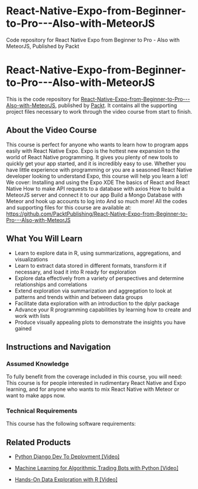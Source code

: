 # React-Native-Expo-from-Beginner-to-Pro---Also-with-MeteorJS
Code repository for React Native Expo from Beginner to Pro - Also with MeteorJS, Published by Packt
# React-Native-Expo-from-Beginner-to-Pro---Also-with-MeteorJS
This is the code repository for [React-Native-Expo-from-Beginner-to-Pro---Also-with-MeteorJS](https://www.packtpub.com/big-data-and-business-intelligence/hands-data-exploration-r-video?utm_source=github&utm_medium=repository&utm_campaign=9781789137163), published by [Packt](https://www.packtpub.com/?utm_source=github). It contains all the supporting project files necessary to work through the video course from start to finish.
## About the Video Course
This course is perfect for anyone who wants to learn how to program apps easily with React Native Expo. Expo is the hottest new expansion to the world of React Native programming. It gives you plenty of new tools to quickly get your app started, and it is incredibly easy to use. Whether you have little experience with programming or you are a seasoned React Native developer looking to understand Expo, this course will help you learn a lot! 
We cover: 
Installing and using the Expo XDE
The basics of React and React Native
How to make API requests to a database with axios
How to build a MeteorJS server and connect it to our app
Build a Mongo Database with Meteor and hook up accounts to log into
And so much more!
All the codes and supporting files for this course are available at: https://github.com/PacktPublishing/React-Native-Expo-from-Beginner-to-Pro---Also-with-MeteorJS

<H2>What You Will Learn</H2>
<DIV class=book-info-will-learn-text>
<UL>
<LI>Learn to explore data in R, using summarizations, aggregations, and visualizations 
<LI>Learn to extract data stored in different formats, transform it if necessary, and load it into R ready for exploration 
<LI>Explore data effectively from a variety of perspectives and determine relationships and correlations 
<LI>Extend exploration via summarization and aggregation to look at patterns and trends within and between data groups 
<LI>Facilitate data exploration with an introduction to the dplyr package 
<LI>Advance your R programming capabilities by learning how to create and work with lists 
<LI>Produce visually appealing plots to demonstrate the insights you have gained </LI></UL></DIV>

## Instructions and Navigation
### Assumed Knowledge
To fully benefit from the coverage included in this course, you will need:<br/>
This course is for people interested in rudimentary React Native and Expo learning, and for anyone who wants to mix React Native with Meteor or want to make apps now.
### Technical Requirements
This course has the following software requirements:<br/>
   

## Related Products
* [Python Django Dev To Deployment [Video]](https://www.packtpub.com/big-data-and-business-intelligence/hands-data-exploration-r-video?utm_source=github&utm_medium=repository&utm_campaign=9781789137163)

* [Machine Learning for Algorithmic Trading Bots with Python [Video]](https://www.packtpub.com/big-data-and-business-intelligence/hands-data-exploration-r-video?utm_source=github&utm_medium=repository&utm_campaign=9781789137163)

* [Hands-On Data Exploration with R [Video]](https://www.packtpub.com/big-data-and-business-intelligence/hands-data-exploration-r-video?utm_source=github&utm_medium=repository&utm_campaign=9781789137163)

